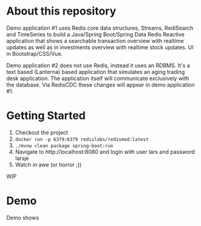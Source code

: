 # About this repository

Demo application #1 uses Redis core data structures, Streams, RediSearch and TimeSeries to build a
Java/Spring Boot/Spring Data Redis Reactive application that shows a searchable transaction overview with realtime updates
as well as in investments overview with realtime stock updates. UI in Bootstrap/CSS/Vue.

Demo application #2 does not use Redis, instead it uses an RDBMS. It's a text based (Lanterna) based application
that simulates an aging trading desk application. The application itself will communicate exclusively with the database.
Via RedisCDC these changes will appear in demo application #1.

# Getting Started

1. Checkout the project
2. `docker run -p 6379:6379 redislabs/redismod:latest`
3. `./mvnw clean package spring-boot:run`
4. Navigate to http://localhost:8080 and login with user lars and password larsje
5. Watch in awe (or horror ;))

WIP

# Demo

Demo shows 

